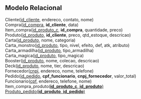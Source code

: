 ## Modelo Relacional

Cliente(<ins>id_cliente</ins>, endereco, contato, nome)<br>
Compra(<ins>id_compra</ins>, **id_cliente**, data)<br>
Item_compra(<ins>id_produto_c</ins>, **id_compra**, quantidade, preco)<br>
Produto(<ins>id_produto</ins>, **id_cliente**, preco, qtd_estoque, descricao)<br>
Carta(<ins>id_produto</ins>, nome, categoria)<br>
Carta_monstro(<ins>id_produto</ins>, tipo, nivel, efeito, def, atk, atributo)<br>
Carta_armadilha(<ins>id_produto</ins>, tipo_armadilha)<br>
Carta_magica(<ins>id_produto</ins>, tipo_magica)<br>
Booster(<ins>id_produto</ins>, nome, colecao, descricao)<br>
Deck(<ins>id_produto</ins>, nome, tier, descricao)<br>
Fornecedor(<ins>cnpj</ins>, endereco, nome, telefone)<br>
Pedido(<ins>id_pedido</ins>, **cpf_funcionario**, **cnpj_fornecedor**, valor_total)<br>
Funcionario(<ins>cpf</ins>, endereco, telefone, nome)<br>
Item_compra_produto(<ins>**id_produto_c**<ins>, <ins>**id_produto**<ins>)<br>
Produto_pedido(<ins>**id_produto**<ins>, <ins>**id_pedido**<ins>)<br>
